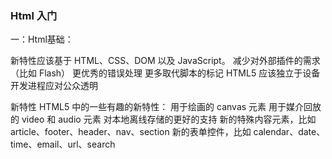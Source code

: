 ﻿### Html 入门

一：Html基础：

新特性应该基于 HTML、CSS、DOM 以及 JavaScript。
减少对外部插件的需求（比如 Flash）
更优秀的错误处理
更多取代脚本的标记
HTML5 应该独立于设备
开发进程应对公众透明

新特性
HTML5 中的一些有趣的新特性：
用于绘画的 canvas 元素
用于媒介回放的 video 和 audio 元素
对本地离线存储的更好的支持
新的特殊内容元素，比如 article、footer、header、nav、section
新的表单控件，比如 calendar、date、time、email、url、search


